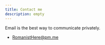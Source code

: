 ```yaml
---
title: Contact me
description: empty
---
```


Email is the best way to communicate privately.

- [RomanistHere@pm.me](mailto:romanisthere@pm.me)